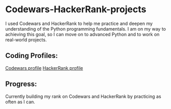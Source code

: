 # Codewars-HackerRank-projects
I used Codewars and HackerRank to help me practice and deepen my understanding of the Python programming fundamentals. I am on my way to achieving this goal, so I can move on to advanced Python and to work on real-world projects.
## Coding Profiles:
[Codewars profile](https://www.codewars.com/users/Hello_hi-you)
[HackerRank profile](https://www.hackerrank.com/profile/malak_moviequeen)
## Progress:
Currently building my rank on Codewars and HackerRank by practicing as often as I can.
